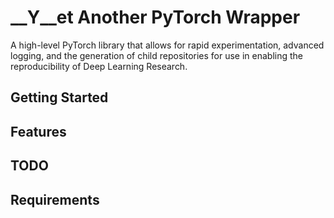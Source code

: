 # __Y__et Another PyTorch Wrapper
A high-level PyTorch library that allows for rapid experimentation, advanced logging, and the generation of child repositories for use in enabling the reproducibility of Deep Learning Research.

## Getting Started
## Features
## TODO
## Requirements
